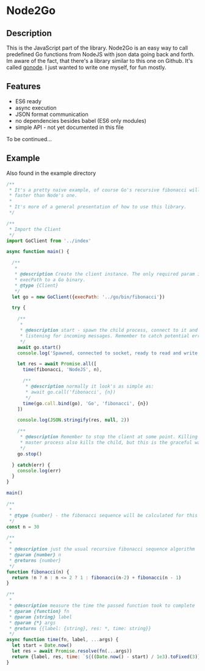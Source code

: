 # Node2Go

## Description

This is the JavaScript part of the library.
Node2Go is an easy way to call predefined Go functions from NodeJS with json data going back and forth.
Im aware of the fact, that there's a library similar to this one on Github. It's called [gonode](https://github.com/jgranstrom/gonode).
I just wanted to write one myself, for fun mostly.
 
## Features
* ES6 ready
* async execution
* JSON format communication
* no dependencies besides babel (ES6 only modules)
* simple API - not yet documented in this file

To be continued...

## Example

Also found in the example directory
```javascript
/**
 * It's a pretty naive example, of course Go's recursive fibonacci will be
 * faster than Node's one.
 *
 * It's more of a general presentation of how to use this library.
 */

/**
 * Import the Client
 */
import GoClient from '../index'

async function main() {

  /**
   *
   * @description Create the client instance. The only required param is the
   * execPath to a Go binary.
   * @type {Client}
   */
  let go = new GoClient({execPath: '../go/bin/fibonacci'})

  try {

    /**
     *
     * @description start - spawn the child process, connect to it and start
     * listening for incoming messages. Remember to catch potential errors.
     */
    await go.start()
    console.log('Spawned, connected to socket, ready to read and write.')

    let res = await Promise.all([
      time(fibonacci, 'NodeJS', n),

      /**
       * @description normally it look's as simple as:
       * await go.call('fibonacci', {n})
       */
      time(go.call.bind(go), 'Go', 'fibonacci', {n})
    ])

    console.log(JSON.stringify(res, null, 2))

    /**
     * @description Remember to stop the client at some point. Killing the
     * master process also kills the child, but this is the graceful way.
     */
    go.stop()

  } catch(err) {
    console.log(err)
  }
}

main()

/**
 *
 * @type {number} - the fibonacci sequence will be calculated for this number
 */
const n = 30

/**
 *
 * @description just the usual recursive fibonacci sequence algorithm
 * @param {number} n
 * @returns {number}
 */
function fibonacci(n) {
  return !n ? n : n <= 2 ? 1 : fibonacci(n-2) + fibonacci(n - 1)
}

/**
 *
 * @description measure the time the passed function took to complete
 * @param {function} fn
 * @param {string} label
 * @param {*} args
 * @returns {{label: {string}, res: *, time: string}}
 */
async function time(fn, label, ...args) {
  let start = Date.now()
  let res = await Promise.resolve(fn(...args))
  return {label, res, time: `${((Date.now() - start) / 1e3).toFixed(3)}s`}
}

```


